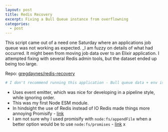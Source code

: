```yaml
---
layout: post
title: Redis Recovery
excerpt: Fixing a Bull Queue instance from overflowning
categories:
  - post
---
```


This script came out of a need one Saturday where an applications job queue was not working as expected. _I am fuzzy on details of what had occurred. It might been from moving job data over to an Elixir application. I attempted fixing with several Redis admin tools, but the dataset ended up being too large.

Repo: [gregdaynes/redis-recovery](https://github.com/gregdaynes/redis-recovery)

```sh
# I don't recommend running this application - Bull queue data + env is required
```

- Uses event emitter, which was nice for developing in a pipeline style, while ignoring order.
- This was my first Node ESM module.
- In hindsight the use of Redis instead of IO Redis made things more annoying Promisify - [link](https://github.com/gregdaynes/redis-recovery/blob/965d236cb8671c42d32c4b54ff03e05aa6e2b116/index.js#L7-L11)
- I am not sure why I used promisify with `node:fs/appendFile` when a better option would be to use `node:fs/promises` - [link](https://github.com/gregdaynes/redis-recovery/blob/965d236cb8671c42d32c4b54ff03e05aa6e2b116/index.js#L11)
x